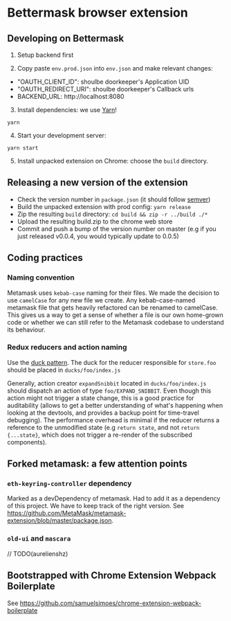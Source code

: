# Bettermask browser extension

## Developing on Bettermask

1. Setup backend first

2. Copy paste `env.prod.json` into `env.json` and make relevant changes:

* "OAUTH_CLIENT_ID": shoulbe doorkeeper's Application UID
* "OAUTH_REDIRECT_URI": shoulbe doorkeeper's Callback urls
* BACKEND_URL: http://localhost:8080

3. Install dependencies: we use [Yarn](https://yarnpkg.com/)!

`yarn`

4. Start your development server:

`yarn start`

5. Install unpacked extension on Chrome: choose the `build` directory.


## Releasing a new version of the extension

* Check the version number in `package.json` (it should follow [semver](https://semver.org/))
* Build the unpacked extension with prod config: `yarn release`
* Zip the resulting `build` directory: `cd build && zip -r ../build ./*`
* Upload the resulting build.zip to the chrome web store
* Commit and push a bump of the version number on master (e.g if
    you just released v0.0.4, you would typically update to 0.0.5)

## Coding practices

### Naming convention

Metamask uses `kebab-case` naming for their files. We made the decision to use `camelCase` for any new file we create.
Any kebab-case-named metamask file that gets heavily refactored can be renamed to camelCase. This gives us a way to get
a sense of whether a file is our own home-grown code or whether we can still refer to the Metamask codebase to understand
its behaviour.

### Redux reducers and action naming

Use the [duck pattern](https://github.com/erikras/ducks-modular-redux). The duck for the reducer responsible for `store.foo` should be placed in `ducks/foo/index.js`

Generally, action creator `expandSnibbit` located in `ducks/foo/index.js` should dispatch an action of type `foo/EXPAND_SNIBBIT`.
Even though this action might not trigger a state change, this is a good practice for auditability (allows to get a better
understanding of what's happening when looking at the devtools, and provides a backup point for time-travel debugging). The performance
overhead is minimal if the reducer returns a reference to the unmodified state (e.g `return state`, and not `return {...state}`, which does
not trigger a re-render of the subscribed components).


## Forked metamask: a few attention points

### `eth-keyring-controller` dependency

Marked as a devDependency of metamask. Had to add it as a dependency of this project. We have to keep track of the right version. See https://github.com/MetaMask/metamask-extension/blob/master/package.json.

### `old-ui` and `mascara`

// TODO(aurelienshz)


## Bootstrapped with Chrome Extension Webpack Boilerplate

See https://github.com/samuelsimoes/chrome-extension-webpack-boilerplate
